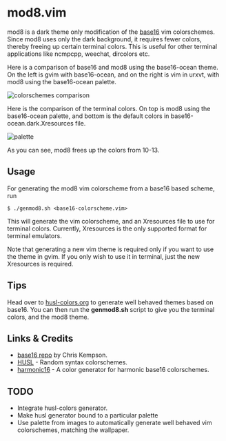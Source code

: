 # mod8.vim

mod8 is a dark theme only modification of the [base16](https://github.com/chriskempson/base16)
vim colorschemes. Since mod8 uses only the dark background, it requires fewer colors, thereby
freeing up certain terminal colors. This is useful for other terminal applications like ncmpcpp,
weechat, dircolors etc.

Here is a comparison of base16 and mod8 using the base16-ocean theme.
On the left is gvim with base16-ocean, and on the right is vim in urxvt, with mod8 using the base16-ocean palette.

![colorschemes comparison](https://raw.githubusercontent.com/easysid/mod8.vim/master/images/colorscheme.png)


Here is the comparison of the terminal colors. On top is mod8 using the base16-ocean palette,
and bottom is the default colors in base16-ocean.dark.Xresources file.

![palette](https://raw.githubusercontent.com/easysid/mod8.vim/master/images/xcolors.png)

As you can see, mod8 frees up the colors from 10-13.

## Usage

For generating the mod8 vim colorscheme from a base16 based scheme, run
```
$ ./genmod8.sh <base16-colorscheme.vim>
```

This will generate the vim colorscheme, and an Xresources file to use for terminal colors.
Currently, Xresources is the only supported format for terminal emulators.

Note that generating a new vim theme is required only if you want to use the theme in gvim.
If you only wish to use it in terminal, just the new Xresources is required.

## Tips

Head over to [husl-colors.org](http://www.husl-colors.org/syntax/) to generate well behaved themes
based on base16. You can then run the __genmod8.sh__ script to give you the terminal colors, and the mod8 theme.

## Links & Credits

* [base16 repo](https://github.com/chriskempson/base16) by Chris Kempson.
* [HUSL](http://www.husl-colors.org) - Random syntax colorschemes.
* [harmonic16](http://janniks.github.io/harmonic16/) - A color generator for harmonic base16 colorschemes.

## TODO

* Integrate husl-colors generator.
* Make husl generator bound to a particular palette
* Use palette from images to automatically generate well behaved vim colorschemes, matching the wallpaper.

